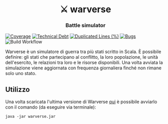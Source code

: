 <h1 align="center" style="border-bottom: none;">⚔️ warverse</h1>
<h3 align="center">Battle simulator</h3>

[![Coverage](https://sonarcloud.io/api/project_badges/measure?project=GZaccaroni_pps-warverse&metric=coverage)](https://sonarcloud.io/summary/new_code?id=GZaccaroni_pps-warverse)
[![Technical Debt](https://sonarcloud.io/api/project_badges/measure?project=GZaccaroni_pps-warverse&metric=sqale_index)](https://sonarcloud.io/summary/new_code?id=GZaccaroni_pps-warverse)
[![Duplicated Lines (%)](https://sonarcloud.io/api/project_badges/measure?project=GZaccaroni_pps-warverse&metric=duplicated_lines_density)](https://sonarcloud.io/summary/new_code?id=GZaccaroni_pps-warverse)
[![Bugs](https://sonarcloud.io/api/project_badges/measure?project=GZaccaroni_pps-warverse&metric=bugs)](https://sonarcloud.io/summary/new_code?id=GZaccaroni_pps-warverse) \
![Build Workflow](https://github.com/GZaccaroni/pps-warverse/actions/workflows/scala_build.yml/badge.svg)

Warverse è un simulatore di guerra tra più stati scritto in Scala.
È possibile definire: gli stati che partecipano al conflitto, la loro popolazione, le unità dell'esercito, le relazioni tra loro e le risorse disponibili. 
Una volta avviata la simulazione viene aggiornata con frequenza giornaliera finché non rimane solo uno stato.

## Utilizzo
Una volta scaricata l'ultima versione di Warverse [qui](https://github.com/GZaccaroni/pps-warverse/releases/latest) è possibile avviarlo con il comando (da eseguire via terminale):
```
java -jar warverse.jar
```
